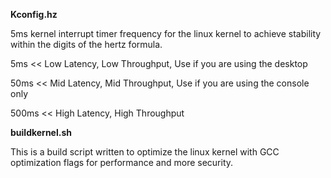 **Kconfig.hz**

5ms kernel interrupt timer frequency for the linux kernel to achieve stability within the digits of the hertz formula.

5ms << Low Latency, Low Throughput, Use if you are using the desktop

50ms << Mid Latency, Mid Throughput, Use if you are using the console only

500ms << High Latency, High Throughput

**buildkernel.sh**

This is a build script written to optimize the linux kernel with GCC optimization flags for performance and more security.
